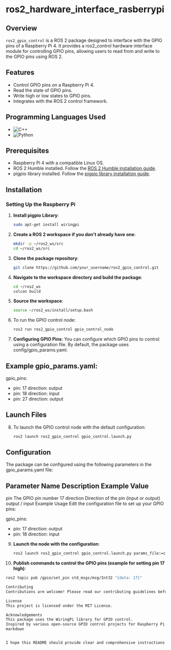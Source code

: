 # ros2_hardware_interface_rasberrypi

## Overview

`ros2_gpio_control` is a ROS 2 package designed to interface with the GPIO pins of a Raspberry Pi 4. It provides a ros2_control hardware interface module for controlling GPIO pins, allowing users to read from and write to the GPIO pins using ROS 2.

## Features

- Control GPIO pins on a Raspberry Pi 4.
- Read the state of GPIO pins.
- Write high or low states to GPIO pins.
- Integrates with the ROS 2 control framework.

## Programming Languages Used

- ![C++](https://img.shields.io/badge/C++-90%25-blue)
- ![Python](https://img.shields.io/badge/Python-10%25-yellow)

## Prerequisites

- Raspberry Pi 4 with a compatible Linux OS.
- ROS 2 Humble installed. Follow the [ROS 2 Humble installation guide](https://docs.ros.org/en/humble/Installation.html).
- pigpio library installed. Follow the [pigpio library installation guide](https://abyz.me.uk/rpi/pigpio/download.html).

## Installation

### Setting Up the Raspberry Pi

1. **Install pigpio Library**:
   ```bash
   sudo apt-get install wiringpi
   
2. **Create a ROS 2 workspace if you don't already have one**:
   ```bash
   mkdir -p ~/ros2_ws/src
   cd ~/ros2_ws/src
   
3. **Clone the package repository**:
   ```bash
   git clone https://github.com/your_username/ros2_gpio_control.git
   
4. **Navigate to the workspace directory and build the package**:
   ```bash
   cd ~/ros2_ws
   colcon build
   
5. **Source the workspace**:
   ```bash
   source ~/ros2_ws/install/setup.bash
   
6. To run the GPIO control node:
   ```bash
   ros2 run ros2_gpio_control gpio_control_node

7. **Configuring GPIO Pins**:
   You can configure which GPIO pins to control using a configuration file. By default, the package uses config/gpio_params.yaml.

## Example gpio_params.yaml:

gpio_pins:
  - pin: 17
    direction: output
  - pin: 18
    direction: input
  - pin: 27
    direction: output
    
## Launch Files
8. To launch the GPIO control node with the default configuration:
   ```bash
   ros2 launch ros2_gpio_control gpio_control.launch.py

## Configuration
The package can be configured using the following parameters in the gpio_params.yaml file:

## Parameter Name	Description	Example Value
pin	The GPIO pin number	17
direction	Direction of the pin (input or output)	output / input
Example Usage
Edit the configuration file to set up your GPIO pins:

gpio_pins:
  - pin: 17
    direction: output
  - pin: 18
    direction: input
    
9. **Launch the node with the configuration**:
   ```bash
   ros2 launch ros2_gpio_control gpio_control.launch.py params_file:=config/gpio_params.yaml


10. **Publish commands to control the GPIO pins (example for setting pin 17 high)**:
   ```bash
   ros2 topic pub /gpio/set_pin std_msgs/msg/Int32 "{data: 17}"

Contributing
Contributions are welcome! Please read our contributing guidelines before submitting a pull request.

License
This project is licensed under the MIT License.

Acknowledgements
This package uses the WiringPi library for GPIO control.
Inspired by various open-source GPIO control projects for Raspberry Pi.
markdown


I hope this README should provide clear and comprehensive instructions for users to understand, install, and use your ROS 2 GPIO control package for the Raspberry Pi 4.







   
